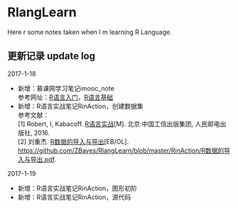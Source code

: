 # RlangLearn
Here r some notes taken when I m learning R Language. 

## 更新记录 update log
2017-1-18

- 新增：慕课网学习笔记imooc_note  
参考网址：[R语言入门](http://www.imooc.com/learn/446)，[R语言基础](http://www.imooc.com/learn/546)
- 新增：R语言实战笔记RinAction，创建数据集  
参考文献：  
[1] Robert, I, Kabacoff. [R语言实战](https://github.com/ZBayes/RlangLearn/blob/master/RinAction/R语言实战.pdf)[M]. 北京:中国工信出版集团, 人民邮电出版社, 2016.  
[2] 刘重杰. [R数据的导入与导出](https://github.com/ZBayes/RlangLearn/blob/master/RinAction/R数据的导入与导出.pdf)[EB/OL]. https://github.com/ZBayes/RlangLearn/blob/master/RinAction/R数据的导入与导出.pdf.

2017-1-19

- 新增：R语言实战笔记RinAction，图形初阶
- 新增：R语言实战笔记RinAction，源代码

